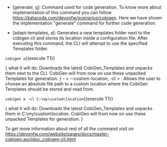 * [generate, g]: Command used for code generation.
To know more about implementation of this command you can follow https://katacoda.com/devonfw/scenarios/cobigen. Here we have shown the implementation "generate" command for further code generation.

* [adapt-templates, a]: Generates a new templates folder next to the cobigen cli and stores its location    inside  a configuration file. After executing this command, the CLI will attempt to use the specified Templates folder.

`cobigen a`{{execute T1}}

{
   what it will do: Downloads the latest CobiGen_Templates and unpacks them next to the CLI. CobiGen will from now on use these unpacked Templates for generation.
}
    - < --custom-location, -cl > : Allows the user to choose an absolute file path to a custom location where the CobiGen Templates should be stored and read from.

`cobigen a -cl C:\my\custom\location`{{execute T1}}

{
   what it will do: Downloads the latest CobiGen_Templates and unpacks them in C:\my\custom\location. CobiGen will from now on use these unpacked Templates for generation.
}

To get more information about rest of all the command visit on https://devonfw.com/website/pages/docs/master-cobigen.asciidoc_cobigen-cli.html